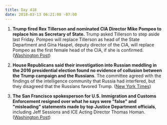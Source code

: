 ```yaml
---
title: Day 418
date: 2018-03-13 06:21:00 -07:00
---
```


1. **Trump fired Rex Tillerson and nominated CIA Director Mike Pompeo to replace him as Secretary of State.** Trump asked Tillerson to step aside last Friday. Pompeo will replace Tillerson as head of the State Department and Gina Haspel, deputy director of the CIA, will replace Pompeo as the first female head of the CIA, if she is confirmed. ([Washington Post](https://www.washingtonpost.com/politics/trump-ousts-tillerson-will-replace-him-as-secretary-of-state-with-cia-chief-pompeo/2018/03/13/30f34eea-26ba-11e8-b79d-f3d931db7f68_story.html?utm_term=.87066701b921))

2. **House Republicans said their investigation into Russian meddling in the 2016 presidential election found no evidence of collusion between the Trump campaign and the Russians**. The committee agreed with the findings of the intelligence community that Russia had interfered, but they disagreed that the Russians favored Trump. ([New York Times](https://www.nytimes.com/2018/03/12/us/politics/house-intelligence-trump-russia.html))

3. **The San Francisco spokesperson for U.S. Immigration and Customs Enforcement resigned over what he says were "false" and "misleading" statements made by top Justice Department officials**, including Jeff Sessions and ICE Acting Director Thomas Homan. ([Washington Post](https://www.washingtonpost.com/news/morning-mix/wp/2018/03/13/ice-spokesman-resigns-over-false-statements-by-top-officials-about-calif-immigrant-arrests/?utm_term=.2d3186887c8b))